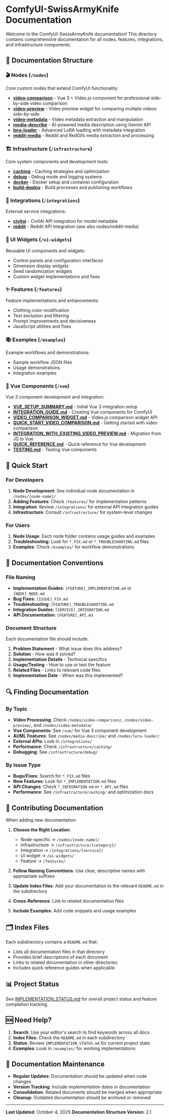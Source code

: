 # ComfyUI-SwissArmyKnife Documentation

Welcome to the ComfyUI-SwissArmyKnife documentation! This directory contains comprehensive documentation for all nodes, features, integrations, and infrastructure components.

## 📁 Documentation Structure

### 🎬 Nodes (`/nodes`)

Core custom nodes that extend ComfyUI functionality:

- **[video-comparison](nodes/video-comparison/)** - Vue 3 + Video.js component for professional side-by-side video comparison
- **[video-preview](nodes/video-preview/)** - Video preview widget for comparing multiple videos side-by-side
- **[video-metadata](nodes/video-metadata/)** - Video metadata extraction and manipulation
- **[media-describe](nodes/media-describe/)** - AI-powered media description using Gemini API
- **[lora-loader](nodes/lora-loader/)** - Advanced LoRA loading with metadata integration
- **[reddit-media](nodes/reddit-media/)** - Reddit and RedGifs media extraction and processing

### 🏗️ Infrastructure (`/infrastructure`)

Core system components and development tools:

- **[caching](infrastructure/caching/)** - Caching strategies and optimization
- **[debug](infrastructure/debug/)** - Debug mode and logging systems
- **[docker](infrastructure/docker/)** - Docker setup and container configuration
- **[build-deploy](infrastructure/build-deploy/)** - Build processes and publishing workflows

### 🔌 Integrations (`/integrations`)

External service integrations:

- **[civitai](integrations/civitai/)** - CivitAI API integration for model metadata
- **[reddit](integrations/reddit/)** - Reddit API integration (see also nodes/reddit-media)

### 🎨 UI Widgets (`/ui-widgets`)

Reusable UI components and widgets:

- Control panels and configuration interfaces
- Dimension display widgets
- Seed randomization widgets
- Custom widget implementations and fixes

### ✨ Features (`/features`)

Feature implementations and enhancements:

- Clothing color modification
- Text exclusion and filtering
- Prompt improvements and decisiveness
- JavaScript utilities and fixes

### 📚 Examples (`/examples`)

Example workflows and demonstrations:

- Sample workflow JSON files
- Usage demonstrations
- Integration examples

### 🎨 Vue Components (`/vue`)

Vue 3 component development and integration:

- **[VUE_SETUP_SUMMARY.md](vue/VUE_SETUP_SUMMARY.md)** - Initial Vue 3 integration setup
- **[INTEGRATION_GUIDE.md](vue/INTEGRATION_GUIDE.md)** - Creating Vue components for ComfyUI
- **[VIDEO_COMPARISON_WIDGET.md](vue/VIDEO_COMPARISON_WIDGET.md)** - Video.js comparison widget API
- **[QUICK_START_VIDEO_COMPARISON.md](vue/QUICK_START_VIDEO_COMPARISON.md)** - Getting started with video comparison
- **[INTEGRATION_WITH_EXISTING_VIDEO_PREVIEW.md](vue/INTEGRATION_WITH_EXISTING_VIDEO_PREVIEW.md)** - Migration from JS to Vue
- **[QUICK_REFERENCE.md](vue/QUICK_REFERENCE.md)** - Quick reference for Vue development
- **[TESTING.md](vue/TESTING.md)** - Testing Vue components

## 🚀 Quick Start

### For Developers

1. **Node Development**: See individual node documentation in `/nodes/[node-name]/`
2. **Adding Features**: Check `/features/` for implementation patterns
3. **Integration**: Review `/integrations/` for external API integration guides
4. **Infrastructure**: Consult `/infrastructure/` for system-level changes

### For Users

1. **Node Usage**: Each node folder contains usage guides and examples
2. **Troubleshooting**: Look for `*_FIX.md` or `*_TROUBLESHOOTING.md` files
3. **Examples**: Check `/examples/` for workflow demonstrations

## 📖 Documentation Conventions

### File Naming

- **Implementation Guides**: `[FEATURE]_IMPLEMENTATION.md` or `[NODE]_NODE.md`
- **Bug Fixes**: `[ISSUE]_FIX.md`
- **Troubleshooting**: `[FEATURE]_TROUBLESHOOTING.md`
- **Integration Guides**: `[SERVICE]_INTEGRATION.md`
- **API Documentation**: `[FEATURE]_API.md`

### Document Structure

Each documentation file should include:

1. **Problem Statement** - What issue does this address?
2. **Solution** - How was it solved?
3. **Implementation Details** - Technical specifics
4. **Usage/Testing** - How to use or test the feature
5. **Related Files** - Links to relevant code files
6. **Implementation Date** - When was this implemented?

## 🔍 Finding Documentation

### By Topic

- **Video Processing**: Check `/nodes/video-comparison/`, `/nodes/video-preview/`, and `/nodes/video-metadata/`
- **Vue Components**: See `/vue/` for Vue 3 component development
- **AI/ML Features**: See `/nodes/media-describe/` and `/nodes/lora-loader/`
- **External APIs**: Look in `/integrations/`
- **Performance**: Check `/infrastructure/caching/`
- **Debugging**: See `/infrastructure/debug/`

### By Issue Type

- **Bugs/Fixes**: Search for `*_FIX.md` files
- **New Features**: Look for `*_IMPLEMENTATION.md` files
- **API Changes**: Check `*_INTEGRATION.md` or `*_API.md` files
- **Performance**: See `/infrastructure/caching/` and optimization docs

## 📝 Contributing Documentation

When adding new documentation:

1. **Choose the Right Location**:
    - Node-specific → `/nodes/[node-name]/`
    - Infrastructure → `/infrastructure/[category]/`
    - Integration → `/integrations/[service]/`
    - UI widget → `/ui-widgets/`
    - Feature → `/features/`

2. **Follow Naming Conventions**: Use clear, descriptive names with appropriate suffixes

3. **Update Index Files**: Add your documentation to the relevant `README.md` in the subdirectory

4. **Cross-Reference**: Link to related documentation files

5. **Include Examples**: Add code snippets and usage examples

## 🗂️ Index Files

Each subdirectory contains a `README.md` that:

- Lists all documentation files in that directory
- Provides brief descriptions of each document
- Links to related documentation in other directories
- Includes quick reference guides when applicable

## 📊 Project Status

See [IMPLEMENTATION_STATUS.md](IMPLEMENTATION_STATUS.md) for overall project status and feature completion tracking.

## 🆘 Need Help?

1. **Search**: Use your editor's search to find keywords across all docs
2. **Index Files**: Check the `README.md` in each subdirectory
3. **Status**: Review `IMPLEMENTATION_STATUS.md` for current project state
4. **Examples**: Look in `/examples/` for working implementations

## 📅 Documentation Maintenance

- **Regular Updates**: Documentation should be updated when code changes
- **Version Tracking**: Include implementation dates in documentation
- **Consolidation**: Related documents should be merged when appropriate
- **Cleanup**: Outdated documentation should be archived or removed

---

**Last Updated**: October 4, 2025
**Documentation Structure Version**: 2.1

